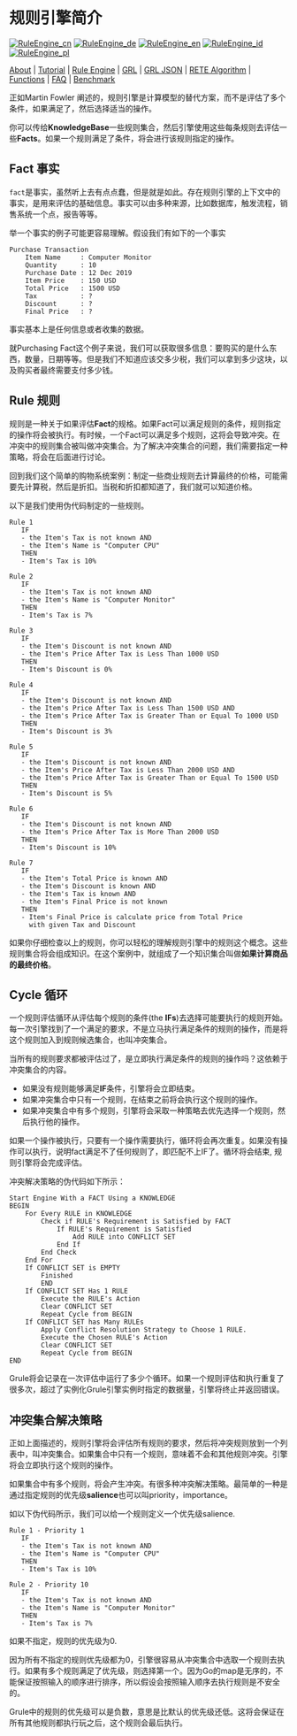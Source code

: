 # 规则引擎简介

[![RuleEngine_cn](https://github.com/yammadev/flag-icons/blob/master/png/CN.png?raw=true)](../cn/RuleEngine_cn.md)
[![RuleEngine_de](https://github.com/yammadev/flag-icons/blob/master/png/DE.png?raw=true)](../de/RuleEngine_de.md)
[![RuleEngine_en](https://github.com/yammadev/flag-icons/blob/master/png/GB.png?raw=true)](../en/RuleEngine_en.md)
[![RuleEngine_id](https://github.com/yammadev/flag-icons/blob/master/png/ID.png?raw=true)](../id/RuleEngine_id.md)
[![RuleEngine_pl](https://github.com/yammadev/flag-icons/blob/master/png/PL.png?raw=true)](../pl/RuleEngine_pl.md)

[About](About_cn.md) | [Tutorial](Tutorial_cn.md) | [Rule Engine](RuleEngine_cn.md) | [GRL](GRL_cn.md) | [GRL JSON](GRL_JSON_cn.md) | [RETE Algorithm](RETE_cn.md) | [Functions](Function_cn.md) | [FAQ](RuleEngine_cn.md) | [Benchmark](Benchmarking_cn.md)

正如Martin Fowler 阐述的，规则引擎是计算模型的替代方案，而不是评估了多个条件，如果满足了，然后选择适当的操作。

你可以传给**KnowledgeBase**一些规则集合，然后引擎使用这些每条规则去评估一些**Facts**。如果一个规则满足了条件，将会进行该规则指定的操作。

## Fact 事实

`fact`是事实，虽然听上去有点点蠢，但是就是如此。存在规则引擎的上下文中的事实，是用来评估的基础信息。事实可以由多种来源，比如数据库，触发流程，销售系统一个点，报告等等。

举一个事实的例子可能更容易理解。假设我们有如下的一个事实

```Text
Purchase Transaction
    Item Name     : Computer Monitor
    Quantity      : 10
    Purchase Date : 12 Dec 2019
    Item Price    : 150 USD
    Total Price   : 1500 USD
    Tax           : ?
    Discount      : ?
    Final Price   : ?
```

事实基本上是任何信息或者收集的数据。

就Purchasing Fact这个例子来说，我们可以获取很多信息：要购买的是什么东西，数量，日期等等。但是我们不知道应该交多少税，我们可以拿到多少这块，以及购买者最终需要支付多少钱。

## Rule 规则

规则是一种关于如果评估**Fact**的规格。如果Fact可以满足规则的条件，规则指定的操作将会被执行。有时候，一个Fact可以满足多个规则，这将会导致冲突。在冲突中的规则集合被叫做冲突集合。为了解决冲突集合的问题，我们需要指定一种策略，将会在后面进行讨论。

回到我们这个简单的购物系统案例：制定一些商业规则去计算最终的价格，可能需要先计算税，然后是折扣。当税和折扣都知道了，我们就可以知道价格。

以下是我们使用伪代码制定的一些规则。

```text
Rule 1
   IF
   - the Item's Tax is not known AND
   - the Item's Name is "Computer CPU"
   THEN
   - Item's Tax is 10%

Rule 2
   IF
   - the Item's Tax is not known AND
   - the Item's Name is "Computer Monitor"
   THEN
   - Item's Tax is 7%

Rule 3
   IF
   - the Item's Discount is not known AND
   - the Item's Price After Tax is Less Than 1000 USD
   THEN
   - Item's Discount is 0%

Rule 4
   IF
   - the Item's Discount is not known AND
   - the Item's Price After Tax is Less Than 1500 USD AND
   - the Item's Price After Tax is Greater Than or Equal To 1000 USD
   THEN
   - Item's Discount is 3%

Rule 5
   IF
   - the Item's Discount is not known AND
   - the Item's Price After Tax is Less Than 2000 USD AND
   - the Item's Price After Tax is Greater Than or Equal To 1500 USD
   THEN
   - Item's Discount is 5%

Rule 6
   IF
   - the Item's Discount is not known AND
   - the Item's Price After Tax is More Than 2000 USD
   THEN
   - Item's Discount is 10%

Rule 7
   IF
   - the Item's Total Price is known AND
   - the Item's Discount is known AND
   - the Item's Tax is known AND
   - the Item's Final Price is not known
   THEN
   - Item's Final Price is calculate price from Total Price
     with given Tax and Discount
```

如果你仔细检查以上的规则，你可以轻松的理解规则引擎中的规则这个概念。这些规则集合将会组成知识。在这个案例中，就组成了一个知识集合叫做**如果计算商品的最终价格**。

## Cycle 循环

一个规则评估循环从评估每个规则的条件(the **IFs**)去选择可能要执行的规则开始。每一次引擎找到了一个满足的要求，不是立马执行满足条件的规则的操作，而是将这个规则加入到规则候选集合，也叫冲突集合。

当所有的规则要求都被评估过了，是立即执行满足条件的规则的操作吗？这依赖于冲突集合的内容。

* 如果没有规则能够满足**IF**条件，引擎将会立即结束。
* 如果冲突集合中只有一个规则，在结束之前将会执行这个规则的操作。
* 如果冲突集合中有多个规则，引擎将会采取一种策略去优先选择一个规则，然后执行他的操作。

如果一个操作被执行，只要有一个操作需要执行，循环将会再次重复。如果没有操作可以执行，说明fact满足不了任何规则了，即匹配不上IF了。循环将会结束, 规则引擎将会完成评估。

冲突解决策略的伪代码如下所示：

```text
Start Engine With a FACT Using a KNOWLEDGE
BEGIN
    For Every RULE in KNOWLEDGE
        Check if RULE's Requirement is Satisfied by FACT
            If RULE's Requirement is Satisfied
                Add RULE into CONFLICT SET
            End If
        End Check
    End For
    If CONFLICT SET is EMPTY
        Finished
        END
    If CONFLICT SET Has 1 RULE
        Execute the RULE's Action
        Clear CONFLICT SET
        Repeat Cycle from BEGIN
    If CONFLICT SET has Many RULEs
        Apply Conflict Resolution Strategy to Choose 1 RULE.
        Execute the Chosen RULE's Action
        Clear CONFLICT SET
        Repeat Cycle from BEGIN
END

```

Grule将会记录在一次评估中运行了多少个循环。如果一个规则评估和执行重复了很多次，超过了实例化Grule引擎实例时指定的数据量，引擎将终止并返回错误。

##  冲突集合解决策略

正如上面描述的，规则引擎将会评估所有规则的要求，然后将冲突规则放到一个列表中，叫冲突集合。如果集合中只有一个规则，意味着不会和其他规则冲突。引擎将会立即执行这个规则的操作。

如果集合中有多个规则，将会产生冲突。有很多种冲突解决策略。最简单的一种是通过指定规则的优先级**salience**也可以叫priority，importance。

如以下伪代码所示，我们可以给一个规则定义一个优先级salience.

```text
Rule 1 - Priority 1
   IF
   - the Item's Tax is not known AND
   - the Item's Name is "Computer CPU"
   THEN
   - Item's Tax is 10%

Rule 2 - Priority 10
   IF
   - the Item's Tax is not known AND
   - the Item's Name is "Computer Monitor"
   THEN
   - Item's Tax is 7%
```

如果不指定，规则的优先级为0.

因为所有不指定的规则优先级都为0，引擎很容易从冲突集合中选取一个规则去执行。如果有多个规则满足了优先级，则选择第一个。因为Go的map是无序的，不能保证按照输入的顺序进行排序，所以假设会按照输入顺序去执行规则是不安全的。

Grule中的规则的优先级可以是负数，意思是比默认的优先级还低。这将会保证在所有其他规则都执行玩之后，这个规则会最后执行。
